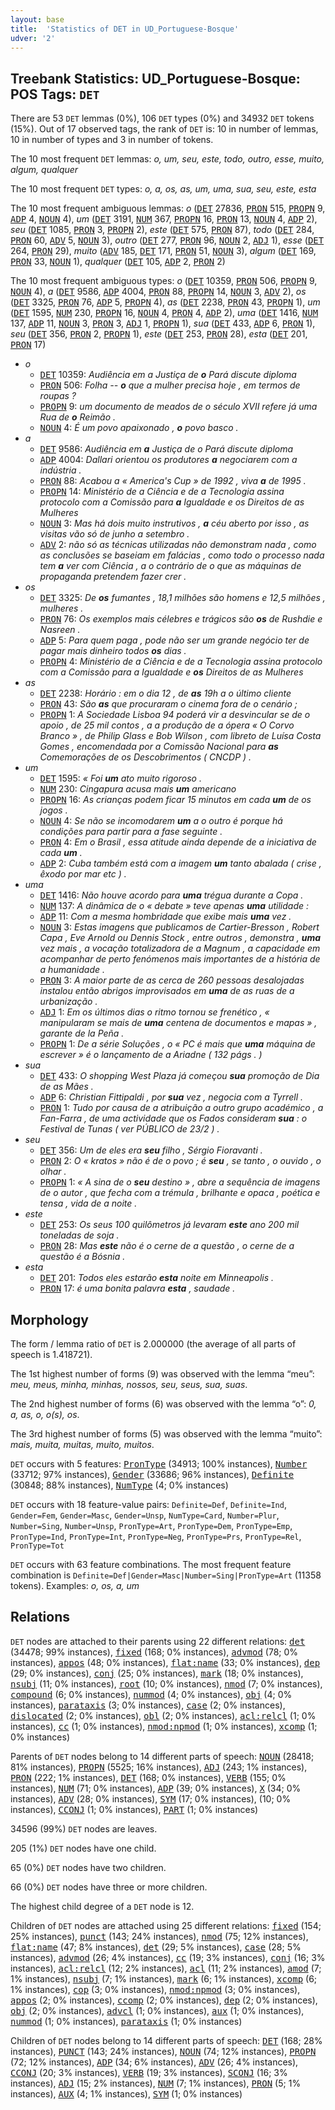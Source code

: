 ```yaml
---
layout: base
title:  'Statistics of DET in UD_Portuguese-Bosque'
udver: '2'
---
```


## Treebank Statistics: UD_Portuguese-Bosque: POS Tags: `DET`

There are 53 `DET` lemmas (0%), 106 `DET` types (0%) and 34932 `DET` tokens (15%).
Out of 17 observed tags, the rank of `DET` is: 10 in number of lemmas, 10 in number of types and 3 in number of tokens.

The 10 most frequent `DET` lemmas: <em>o, um, seu, este, todo, outro, esse, muito, algum, qualquer</em>

The 10 most frequent `DET` types:  <em>o, a, os, as, um, uma, sua, seu, este, esta</em>

The 10 most frequent ambiguous lemmas: <em>o</em> (<tt><a href="pt_bosque-pos-DET.html">DET</a></tt> 27836, <tt><a href="pt_bosque-pos-PRON.html">PRON</a></tt> 515, <tt><a href="pt_bosque-pos-PROPN.html">PROPN</a></tt> 9, <tt><a href="pt_bosque-pos-ADP.html">ADP</a></tt> 4, <tt><a href="pt_bosque-pos-NOUN.html">NOUN</a></tt> 4), <em>um</em> (<tt><a href="pt_bosque-pos-DET.html">DET</a></tt> 3191, <tt><a href="pt_bosque-pos-NUM.html">NUM</a></tt> 367, <tt><a href="pt_bosque-pos-PROPN.html">PROPN</a></tt> 16, <tt><a href="pt_bosque-pos-PRON.html">PRON</a></tt> 13, <tt><a href="pt_bosque-pos-NOUN.html">NOUN</a></tt> 4, <tt><a href="pt_bosque-pos-ADP.html">ADP</a></tt> 2), <em>seu</em> (<tt><a href="pt_bosque-pos-DET.html">DET</a></tt> 1085, <tt><a href="pt_bosque-pos-PRON.html">PRON</a></tt> 3, <tt><a href="pt_bosque-pos-PROPN.html">PROPN</a></tt> 2), <em>este</em> (<tt><a href="pt_bosque-pos-DET.html">DET</a></tt> 575, <tt><a href="pt_bosque-pos-PRON.html">PRON</a></tt> 87), <em>todo</em> (<tt><a href="pt_bosque-pos-DET.html">DET</a></tt> 284, <tt><a href="pt_bosque-pos-PRON.html">PRON</a></tt> 60, <tt><a href="pt_bosque-pos-ADV.html">ADV</a></tt> 5, <tt><a href="pt_bosque-pos-NOUN.html">NOUN</a></tt> 3), <em>outro</em> (<tt><a href="pt_bosque-pos-DET.html">DET</a></tt> 277, <tt><a href="pt_bosque-pos-PRON.html">PRON</a></tt> 96, <tt><a href="pt_bosque-pos-NOUN.html">NOUN</a></tt> 2, <tt><a href="pt_bosque-pos-ADJ.html">ADJ</a></tt> 1), <em>esse</em> (<tt><a href="pt_bosque-pos-DET.html">DET</a></tt> 264, <tt><a href="pt_bosque-pos-PRON.html">PRON</a></tt> 29), <em>muito</em> (<tt><a href="pt_bosque-pos-ADV.html">ADV</a></tt> 185, <tt><a href="pt_bosque-pos-DET.html">DET</a></tt> 171, <tt><a href="pt_bosque-pos-PRON.html">PRON</a></tt> 51, <tt><a href="pt_bosque-pos-NOUN.html">NOUN</a></tt> 3), <em>algum</em> (<tt><a href="pt_bosque-pos-DET.html">DET</a></tt> 169, <tt><a href="pt_bosque-pos-PRON.html">PRON</a></tt> 33, <tt><a href="pt_bosque-pos-NOUN.html">NOUN</a></tt> 1), <em>qualquer</em> (<tt><a href="pt_bosque-pos-DET.html">DET</a></tt> 105, <tt><a href="pt_bosque-pos-ADP.html">ADP</a></tt> 2, <tt><a href="pt_bosque-pos-PRON.html">PRON</a></tt> 2)

The 10 most frequent ambiguous types:  <em>o</em> (<tt><a href="pt_bosque-pos-DET.html">DET</a></tt> 10359, <tt><a href="pt_bosque-pos-PRON.html">PRON</a></tt> 506, <tt><a href="pt_bosque-pos-PROPN.html">PROPN</a></tt> 9, <tt><a href="pt_bosque-pos-NOUN.html">NOUN</a></tt> 4), <em>a</em> (<tt><a href="pt_bosque-pos-DET.html">DET</a></tt> 9586, <tt><a href="pt_bosque-pos-ADP.html">ADP</a></tt> 4004, <tt><a href="pt_bosque-pos-PRON.html">PRON</a></tt> 88, <tt><a href="pt_bosque-pos-PROPN.html">PROPN</a></tt> 14, <tt><a href="pt_bosque-pos-NOUN.html">NOUN</a></tt> 3, <tt><a href="pt_bosque-pos-ADV.html">ADV</a></tt> 2), <em>os</em> (<tt><a href="pt_bosque-pos-DET.html">DET</a></tt> 3325, <tt><a href="pt_bosque-pos-PRON.html">PRON</a></tt> 76, <tt><a href="pt_bosque-pos-ADP.html">ADP</a></tt> 5, <tt><a href="pt_bosque-pos-PROPN.html">PROPN</a></tt> 4), <em>as</em> (<tt><a href="pt_bosque-pos-DET.html">DET</a></tt> 2238, <tt><a href="pt_bosque-pos-PRON.html">PRON</a></tt> 43, <tt><a href="pt_bosque-pos-PROPN.html">PROPN</a></tt> 1), <em>um</em> (<tt><a href="pt_bosque-pos-DET.html">DET</a></tt> 1595, <tt><a href="pt_bosque-pos-NUM.html">NUM</a></tt> 230, <tt><a href="pt_bosque-pos-PROPN.html">PROPN</a></tt> 16, <tt><a href="pt_bosque-pos-NOUN.html">NOUN</a></tt> 4, <tt><a href="pt_bosque-pos-PRON.html">PRON</a></tt> 4, <tt><a href="pt_bosque-pos-ADP.html">ADP</a></tt> 2), <em>uma</em> (<tt><a href="pt_bosque-pos-DET.html">DET</a></tt> 1416, <tt><a href="pt_bosque-pos-NUM.html">NUM</a></tt> 137, <tt><a href="pt_bosque-pos-ADP.html">ADP</a></tt> 11, <tt><a href="pt_bosque-pos-NOUN.html">NOUN</a></tt> 3, <tt><a href="pt_bosque-pos-PRON.html">PRON</a></tt> 3, <tt><a href="pt_bosque-pos-ADJ.html">ADJ</a></tt> 1, <tt><a href="pt_bosque-pos-PROPN.html">PROPN</a></tt> 1), <em>sua</em> (<tt><a href="pt_bosque-pos-DET.html">DET</a></tt> 433, <tt><a href="pt_bosque-pos-ADP.html">ADP</a></tt> 6, <tt><a href="pt_bosque-pos-PRON.html">PRON</a></tt> 1), <em>seu</em> (<tt><a href="pt_bosque-pos-DET.html">DET</a></tt> 356, <tt><a href="pt_bosque-pos-PRON.html">PRON</a></tt> 2, <tt><a href="pt_bosque-pos-PROPN.html">PROPN</a></tt> 1), <em>este</em> (<tt><a href="pt_bosque-pos-DET.html">DET</a></tt> 253, <tt><a href="pt_bosque-pos-PRON.html">PRON</a></tt> 28), <em>esta</em> (<tt><a href="pt_bosque-pos-DET.html">DET</a></tt> 201, <tt><a href="pt_bosque-pos-PRON.html">PRON</a></tt> 17)


* <em>o</em>
  * <tt><a href="pt_bosque-pos-DET.html">DET</a></tt> 10359: <em>Audiência em a Justiça de <b>o</b> Pará discute diploma</em>
  * <tt><a href="pt_bosque-pos-PRON.html">PRON</a></tt> 506: <em>Folha -- <b>o</b> que a mulher precisa hoje , em termos de roupas ?</em>
  * <tt><a href="pt_bosque-pos-PROPN.html">PROPN</a></tt> 9: <em>um documento de meados de o século XVII refere já uma Rua de <b>o</b> Reimão .</em>
  * <tt><a href="pt_bosque-pos-NOUN.html">NOUN</a></tt> 4: <em>É um povo apaixonado , <b>o</b> povo basco .</em>
* <em>a</em>
  * <tt><a href="pt_bosque-pos-DET.html">DET</a></tt> 9586: <em>Audiência em <b>a</b> Justiça de o Pará discute diploma</em>
  * <tt><a href="pt_bosque-pos-ADP.html">ADP</a></tt> 4004: <em>Dallari orientou os produtores <b>a</b> negociarem com a indústria .</em>
  * <tt><a href="pt_bosque-pos-PRON.html">PRON</a></tt> 88: <em>Acabou a « America's Cup » de 1992 , viva <b>a</b> de 1995 .</em>
  * <tt><a href="pt_bosque-pos-PROPN.html">PROPN</a></tt> 14: <em>Ministério de a Ciência e de a Tecnologia assina protocolo com a Comissão para <b>a</b> Igualdade e os Direitos de as Mulheres</em>
  * <tt><a href="pt_bosque-pos-NOUN.html">NOUN</a></tt> 3: <em>Mas há dois muito instrutivos , <b>a</b> céu aberto por isso , as visitas vão só de junho a setembro .</em>
  * <tt><a href="pt_bosque-pos-ADV.html">ADV</a></tt> 2: <em>não só as técnicas utilizadas não demonstram nada , como as conclusões se baseiam em falácias , como todo o processo nada tem <b>a</b> ver com Ciência , a o contrário de o que as máquinas de propaganda pretendem fazer crer .</em>
* <em>os</em>
  * <tt><a href="pt_bosque-pos-DET.html">DET</a></tt> 3325: <em>De <b>os</b> fumantes , 18,1 milhões são homens e 12,5 milhões , mulheres .</em>
  * <tt><a href="pt_bosque-pos-PRON.html">PRON</a></tt> 76: <em>Os exemplos mais célebres e trágicos são <b>os</b> de Rushdie e Nasreen .</em>
  * <tt><a href="pt_bosque-pos-ADP.html">ADP</a></tt> 5: <em>Para quem paga , pode não ser um grande negócio ter de pagar mais dinheiro todos <b>os</b> dias .</em>
  * <tt><a href="pt_bosque-pos-PROPN.html">PROPN</a></tt> 4: <em>Ministério de a Ciência e de a Tecnologia assina protocolo com a Comissão para a Igualdade e <b>os</b> Direitos de as Mulheres</em>
* <em>as</em>
  * <tt><a href="pt_bosque-pos-DET.html">DET</a></tt> 2238: <em>Horário : em o dia 12 , de <b>as</b> 19h a o último cliente</em>
  * <tt><a href="pt_bosque-pos-PRON.html">PRON</a></tt> 43: <em>São <b>as</b> que procuraram o cinema fora de o cenário ;</em>
  * <tt><a href="pt_bosque-pos-PROPN.html">PROPN</a></tt> 1: <em>A Sociedade Lisboa 94 poderá vir a desvincular se de o apoio , de 25 mil contos , a a produção de a ópera « O Corvo Branco » , de Philip Glass e Bob Wilson , com libreto de Luísa Costa Gomes , encomendada por a Comissão Nacional para <b>as</b> Comemorações de os Descobrimentos ( CNCDP ) .</em>
* <em>um</em>
  * <tt><a href="pt_bosque-pos-DET.html">DET</a></tt> 1595: <em>« Foi <b>um</b> ato muito rigoroso .</em>
  * <tt><a href="pt_bosque-pos-NUM.html">NUM</a></tt> 230: <em>Cingapura acusa mais <b>um</b> americano</em>
  * <tt><a href="pt_bosque-pos-PROPN.html">PROPN</a></tt> 16: <em>As crianças podem ficar 15 minutos em cada <b>um</b> de os jogos .</em>
  * <tt><a href="pt_bosque-pos-NOUN.html">NOUN</a></tt> 4: <em>Se não se incomodarem <b>um</b> a o outro é porque há condições para partir para a fase seguinte .</em>
  * <tt><a href="pt_bosque-pos-PRON.html">PRON</a></tt> 4: <em>Em o Brasil , essa atitude ainda depende de a iniciativa de cada <b>um</b> .</em>
  * <tt><a href="pt_bosque-pos-ADP.html">ADP</a></tt> 2: <em>Cuba também está com a imagem <b>um</b> tanto abalada ( crise , êxodo por mar etc ) .</em>
* <em>uma</em>
  * <tt><a href="pt_bosque-pos-DET.html">DET</a></tt> 1416: <em>Não houve acordo para <b>uma</b> trégua durante a Copa .</em>
  * <tt><a href="pt_bosque-pos-NUM.html">NUM</a></tt> 137: <em>A dinâmica de o « debate » teve apenas <b>uma</b> utilidade :</em>
  * <tt><a href="pt_bosque-pos-ADP.html">ADP</a></tt> 11: <em>Com a mesma hombridade que exibe mais <b>uma</b> vez .</em>
  * <tt><a href="pt_bosque-pos-NOUN.html">NOUN</a></tt> 3: <em>Estas imagens que publicamos de Cartier-Bresson , Robert Capa , Eve Arnold ou Dennis Stock , entre outros , demonstra , <b>uma</b> vez mais , a vocação totalizadora de a Magnum , a capacidade em acompanhar de perto fenómenos mais importantes de a história de a humanidade .</em>
  * <tt><a href="pt_bosque-pos-PRON.html">PRON</a></tt> 3: <em>A maior parte de as cerca de 260 pessoas desalojadas instalou então abrigos improvisados em <b>uma</b> de as ruas de a urbanização .</em>
  * <tt><a href="pt_bosque-pos-ADJ.html">ADJ</a></tt> 1: <em>Em os últimos dias o ritmo tornou se frenético , « manipularam se mais de <b>uma</b> centena de documentos e mapas » , garante de la Peña .</em>
  * <tt><a href="pt_bosque-pos-PROPN.html">PROPN</a></tt> 1: <em>De a série Soluções , o « PC é mais que <b>uma</b> máquina de escrever » é o lançamento de a Ariadne ( 132 págs . )</em>
* <em>sua</em>
  * <tt><a href="pt_bosque-pos-DET.html">DET</a></tt> 433: <em>O shopping West Plaza já começou <b>sua</b> promoção de Dia de as Mães .</em>
  * <tt><a href="pt_bosque-pos-ADP.html">ADP</a></tt> 6: <em>Christian Fittipaldi , por <b>sua</b> vez , negocia com a Tyrrell .</em>
  * <tt><a href="pt_bosque-pos-PRON.html">PRON</a></tt> 1: <em>Tudo por causa de a atribuição a outro grupo académico , a Fan-Farra , de uma actividade que os Fados consideram <b>sua</b> : o Festival de Tunas ( ver PÚBLICO de 23/2 ) .</em>
* <em>seu</em>
  * <tt><a href="pt_bosque-pos-DET.html">DET</a></tt> 356: <em>Um de eles era <b>seu</b> filho , Sérgio Fioravanti .</em>
  * <tt><a href="pt_bosque-pos-PRON.html">PRON</a></tt> 2: <em>O « kratos » não é de o povo ; é <b>seu</b> , se tanto , o ouvido , o olhar .</em>
  * <tt><a href="pt_bosque-pos-PROPN.html">PROPN</a></tt> 1: <em>« A sina de o <b>seu</b> destino » , abre a sequência de imagens de o autor , que fecha com a trémula , brilhante e opaca , poética e tensa , vida de a noite .</em>
* <em>este</em>
  * <tt><a href="pt_bosque-pos-DET.html">DET</a></tt> 253: <em>Os seus 100 quilômetros já levaram <b>este</b> ano 200 mil toneladas de soja .</em>
  * <tt><a href="pt_bosque-pos-PRON.html">PRON</a></tt> 28: <em>Mas <b>este</b> não é o cerne de a questão , o cerne de a questão é a Bósnia .</em>
* <em>esta</em>
  * <tt><a href="pt_bosque-pos-DET.html">DET</a></tt> 201: <em>Todos eles estarão <b>esta</b> noite em Minneapolis .</em>
  * <tt><a href="pt_bosque-pos-PRON.html">PRON</a></tt> 17: <em>é uma bonita palavra <b>esta</b> , saudade .</em>

## Morphology

The form / lemma ratio of `DET` is 2.000000 (the average of all parts of speech is 1.418721).

The 1st highest number of forms (9) was observed with the lemma “meu”: <em>meu, meus, minha, minhas, nossos, seu, seus, sua, suas</em>.

The 2nd highest number of forms (6) was observed with the lemma “o”: <em>0, a, as, o, o(s), os</em>.

The 3rd highest number of forms (5) was observed with the lemma “muito”: <em>mais, muita, muitas, muito, muitos</em>.

`DET` occurs with 5 features: <tt><a href="pt_bosque-feat-PronType.html">PronType</a></tt> (34913; 100% instances), <tt><a href="pt_bosque-feat-Number.html">Number</a></tt> (33712; 97% instances), <tt><a href="pt_bosque-feat-Gender.html">Gender</a></tt> (33686; 96% instances), <tt><a href="pt_bosque-feat-Definite.html">Definite</a></tt> (30848; 88% instances), <tt><a href="pt_bosque-feat-NumType.html">NumType</a></tt> (4; 0% instances)

`DET` occurs with 18 feature-value pairs: `Definite=Def`, `Definite=Ind`, `Gender=Fem`, `Gender=Masc`, `Gender=Unsp`, `NumType=Card`, `Number=Plur`, `Number=Sing`, `Number=Unsp`, `PronType=Art`, `PronType=Dem`, `PronType=Emp`, `PronType=Ind`, `PronType=Int`, `PronType=Neg`, `PronType=Prs`, `PronType=Rel`, `PronType=Tot`

`DET` occurs with 63 feature combinations.
The most frequent feature combination is `Definite=Def|Gender=Masc|Number=Sing|PronType=Art` (11358 tokens).
Examples: <em>o, os, a, um</em>


## Relations

`DET` nodes are attached to their parents using 22 different relations: <tt><a href="pt_bosque-dep-det.html">det</a></tt> (34478; 99% instances), <tt><a href="pt_bosque-dep-fixed.html">fixed</a></tt> (168; 0% instances), <tt><a href="pt_bosque-dep-advmod.html">advmod</a></tt> (78; 0% instances), <tt><a href="pt_bosque-dep-appos.html">appos</a></tt> (48; 0% instances), <tt><a href="pt_bosque-dep-flat-name.html">flat:name</a></tt> (33; 0% instances), <tt><a href="pt_bosque-dep-dep.html">dep</a></tt> (29; 0% instances), <tt><a href="pt_bosque-dep-conj.html">conj</a></tt> (25; 0% instances), <tt><a href="pt_bosque-dep-mark.html">mark</a></tt> (18; 0% instances), <tt><a href="pt_bosque-dep-nsubj.html">nsubj</a></tt> (11; 0% instances), <tt><a href="pt_bosque-dep-root.html">root</a></tt> (10; 0% instances), <tt><a href="pt_bosque-dep-nmod.html">nmod</a></tt> (7; 0% instances), <tt><a href="pt_bosque-dep-compound.html">compound</a></tt> (6; 0% instances), <tt><a href="pt_bosque-dep-nummod.html">nummod</a></tt> (4; 0% instances), <tt><a href="pt_bosque-dep-obj.html">obj</a></tt> (4; 0% instances), <tt><a href="pt_bosque-dep-parataxis.html">parataxis</a></tt> (3; 0% instances), <tt><a href="pt_bosque-dep-case.html">case</a></tt> (2; 0% instances), <tt><a href="pt_bosque-dep-dislocated.html">dislocated</a></tt> (2; 0% instances), <tt><a href="pt_bosque-dep-obl.html">obl</a></tt> (2; 0% instances), <tt><a href="pt_bosque-dep-acl-relcl.html">acl:relcl</a></tt> (1; 0% instances), <tt><a href="pt_bosque-dep-cc.html">cc</a></tt> (1; 0% instances), <tt><a href="pt_bosque-dep-nmod-npmod.html">nmod:npmod</a></tt> (1; 0% instances), <tt><a href="pt_bosque-dep-xcomp.html">xcomp</a></tt> (1; 0% instances)

Parents of `DET` nodes belong to 14 different parts of speech: <tt><a href="pt_bosque-pos-NOUN.html">NOUN</a></tt> (28418; 81% instances), <tt><a href="pt_bosque-pos-PROPN.html">PROPN</a></tt> (5525; 16% instances), <tt><a href="pt_bosque-pos-ADJ.html">ADJ</a></tt> (243; 1% instances), <tt><a href="pt_bosque-pos-PRON.html">PRON</a></tt> (222; 1% instances), <tt><a href="pt_bosque-pos-DET.html">DET</a></tt> (168; 0% instances), <tt><a href="pt_bosque-pos-VERB.html">VERB</a></tt> (155; 0% instances), <tt><a href="pt_bosque-pos-NUM.html">NUM</a></tt> (71; 0% instances), <tt><a href="pt_bosque-pos-ADP.html">ADP</a></tt> (39; 0% instances), <tt><a href="pt_bosque-pos-X.html">X</a></tt> (34; 0% instances), <tt><a href="pt_bosque-pos-ADV.html">ADV</a></tt> (28; 0% instances), <tt><a href="pt_bosque-pos-SYM.html">SYM</a></tt> (17; 0% instances),  (10; 0% instances), <tt><a href="pt_bosque-pos-CCONJ.html">CCONJ</a></tt> (1; 0% instances), <tt><a href="pt_bosque-pos-PART.html">PART</a></tt> (1; 0% instances)

34596 (99%) `DET` nodes are leaves.

205 (1%) `DET` nodes have one child.

65 (0%) `DET` nodes have two children.

66 (0%) `DET` nodes have three or more children.

The highest child degree of a `DET` node is 12.

Children of `DET` nodes are attached using 25 different relations: <tt><a href="pt_bosque-dep-fixed.html">fixed</a></tt> (154; 25% instances), <tt><a href="pt_bosque-dep-punct.html">punct</a></tt> (143; 24% instances), <tt><a href="pt_bosque-dep-nmod.html">nmod</a></tt> (75; 12% instances), <tt><a href="pt_bosque-dep-flat-name.html">flat:name</a></tt> (47; 8% instances), <tt><a href="pt_bosque-dep-det.html">det</a></tt> (29; 5% instances), <tt><a href="pt_bosque-dep-case.html">case</a></tt> (28; 5% instances), <tt><a href="pt_bosque-dep-advmod.html">advmod</a></tt> (26; 4% instances), <tt><a href="pt_bosque-dep-cc.html">cc</a></tt> (19; 3% instances), <tt><a href="pt_bosque-dep-conj.html">conj</a></tt> (16; 3% instances), <tt><a href="pt_bosque-dep-acl-relcl.html">acl:relcl</a></tt> (12; 2% instances), <tt><a href="pt_bosque-dep-acl.html">acl</a></tt> (11; 2% instances), <tt><a href="pt_bosque-dep-amod.html">amod</a></tt> (7; 1% instances), <tt><a href="pt_bosque-dep-nsubj.html">nsubj</a></tt> (7; 1% instances), <tt><a href="pt_bosque-dep-mark.html">mark</a></tt> (6; 1% instances), <tt><a href="pt_bosque-dep-xcomp.html">xcomp</a></tt> (6; 1% instances), <tt><a href="pt_bosque-dep-cop.html">cop</a></tt> (3; 0% instances), <tt><a href="pt_bosque-dep-nmod-npmod.html">nmod:npmod</a></tt> (3; 0% instances), <tt><a href="pt_bosque-dep-appos.html">appos</a></tt> (2; 0% instances), <tt><a href="pt_bosque-dep-ccomp.html">ccomp</a></tt> (2; 0% instances), <tt><a href="pt_bosque-dep-dep.html">dep</a></tt> (2; 0% instances), <tt><a href="pt_bosque-dep-obj.html">obj</a></tt> (2; 0% instances), <tt><a href="pt_bosque-dep-advcl.html">advcl</a></tt> (1; 0% instances), <tt><a href="pt_bosque-dep-aux.html">aux</a></tt> (1; 0% instances), <tt><a href="pt_bosque-dep-nummod.html">nummod</a></tt> (1; 0% instances), <tt><a href="pt_bosque-dep-parataxis.html">parataxis</a></tt> (1; 0% instances)

Children of `DET` nodes belong to 14 different parts of speech: <tt><a href="pt_bosque-pos-DET.html">DET</a></tt> (168; 28% instances), <tt><a href="pt_bosque-pos-PUNCT.html">PUNCT</a></tt> (143; 24% instances), <tt><a href="pt_bosque-pos-NOUN.html">NOUN</a></tt> (74; 12% instances), <tt><a href="pt_bosque-pos-PROPN.html">PROPN</a></tt> (72; 12% instances), <tt><a href="pt_bosque-pos-ADP.html">ADP</a></tt> (34; 6% instances), <tt><a href="pt_bosque-pos-ADV.html">ADV</a></tt> (26; 4% instances), <tt><a href="pt_bosque-pos-CCONJ.html">CCONJ</a></tt> (20; 3% instances), <tt><a href="pt_bosque-pos-VERB.html">VERB</a></tt> (19; 3% instances), <tt><a href="pt_bosque-pos-SCONJ.html">SCONJ</a></tt> (16; 3% instances), <tt><a href="pt_bosque-pos-ADJ.html">ADJ</a></tt> (15; 2% instances), <tt><a href="pt_bosque-pos-NUM.html">NUM</a></tt> (7; 1% instances), <tt><a href="pt_bosque-pos-PRON.html">PRON</a></tt> (5; 1% instances), <tt><a href="pt_bosque-pos-AUX.html">AUX</a></tt> (4; 1% instances), <tt><a href="pt_bosque-pos-SYM.html">SYM</a></tt> (1; 0% instances)


